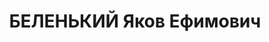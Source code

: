 ---
title: БЕЛЕНЬКИЙ Яков Ефимович
description: народився 1906 у с. Мартиновка Могильовської губ. Єврей, з кустарів,
  освіта початкова, позапарт., у 1929—1937 рр. член ВКП(б). Проживав у Харкові. Інструктор
  політвідділу Півд. залізниці. Заарештований _08.08.1937_ р. як член к.-р. терористичної
  організації (статті 54-8 через ст. 17, 54-11 КК УРСР) і військовою колегією Верховного
  Суду СРСР _05.12.1937_ р. (статті 54-8, 54-11 КК УРСР) засуджений до розстрілу з
  конфіскацією майна. Розстріляний _06.12.1937_ р. у Харкові. Реабілітований _19.09.1957_
  р.
---